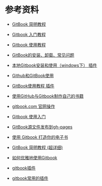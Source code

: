 <!--
 * @Author: xulei
 * @Date: 2020-07-26 15:47:23
 * @LastEditors: xulei
 * @LastEditTime: 2020-07-27 21:33:07
 * @FilePath: \gitBook\reference\reference.md
--> 
# 参考资料

* [GitBook 简明教程](http://www.chengweiyang.cn/gitbook/basic-usage/README.html)

* [Gitbook 入门教程](https://yuzeshan.gitbooks.io/gitbook-studying/content/book/gitbook-cli.html)

* [Gitbook 使用教程](http://gitbook.wiliam.me/)

* [GitBook的安装、卸载、常见问题](https://zhousiwei.gitee.io/mybook/notes/gitbook.html)

* [本地Gitbook安装和使用（windows下） 插件](https://www.jianshu.com/p/bfb2ad8376bf)
* [Github和GitBook使用](https://www.jianshu.com/p/925745669c6c)

* [GitBook使用教程  插件](https://www.cnblogs.com/zhang-jun-jie/articles/11553675.html)
  
* [使用GitHub与Gitbook制作自己的书籍](https://www.dazhuanlan.com/2019/10/23/5daf7eb7ee720/)

* [gitbook.com 官网操作](https://snowdreams1006.github.io/myGitbook/experience/gitbook-com.html)


* [Gitbook 使用入门](https://www.bookstack.cn/read/gitbook-zh/publish-gitpages.md)

* [GitBook源文件发布到gh-pages](https://www.jianshu.com/p/da7d2d95d3a9)

* [使用 Gitbook 打造你的电子书](https://zhuanlan.zhihu.com/p/34946169)

* [GitBook 简明教程 (超详细)](https://www.mapull.com/gitbook/comscore/custom/plugin/common/anchor.html)

* [如何优雅地使用Gitbook](https://www.jianshu.com/p/09128dd66b19)

* [gitbook插件](http://gitbook.zhangjikai.com/plugins.html)

* [gitbook常用的插件](https://segmentfault.com/a/1190000019806829)
